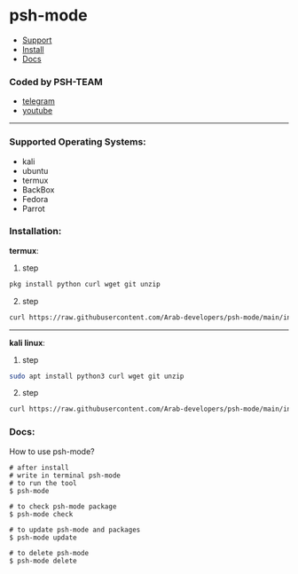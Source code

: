 # psh-mode
- [Support](#support)
- [Install](#install)
- [Docs](#docs)

### Coded by PSH-TEAM
- [telegram](https://t.me/psh_team)
- [youtube](https://www.youtube.com/channel/UCRFNcuHk3I_1g6PBaBxj9qQ)
___
<div id="support"></div>

### Supported Operating Systems:
- kali
- ubuntu
- termux
- BackBox
- Fedora
- Parrot

<div id="install"></div>

### Installation:
**termux**:
1. step
```bash
pkg install python curl wget git unzip
```
2. step
```bash
curl https://raw.githubusercontent.com/Arab-developers/psh-mode/main/install.sh > HackerModeInstall && source HackerModeInstall
```
___
**kali linux**:
1. step
```bash
sudo apt install python3 curl wget git unzip
```
2. step
```bash
curl https://raw.githubusercontent.com/Arab-developers/psh-mode/main/install.sh > HackerModeInstall && source HackerModeInstall
```

<div id="docs"></div>

### Docs:
How to use psh-mode?
```shell
# after install
# write in terminal psh-mode
# to run the tool
$ psh-mode

# to check psh-mode package
$ psh-mode check

# to update psh-mode and packages
$ psh-mode update

# to delete psh-mode
$ psh-mode delete
```
